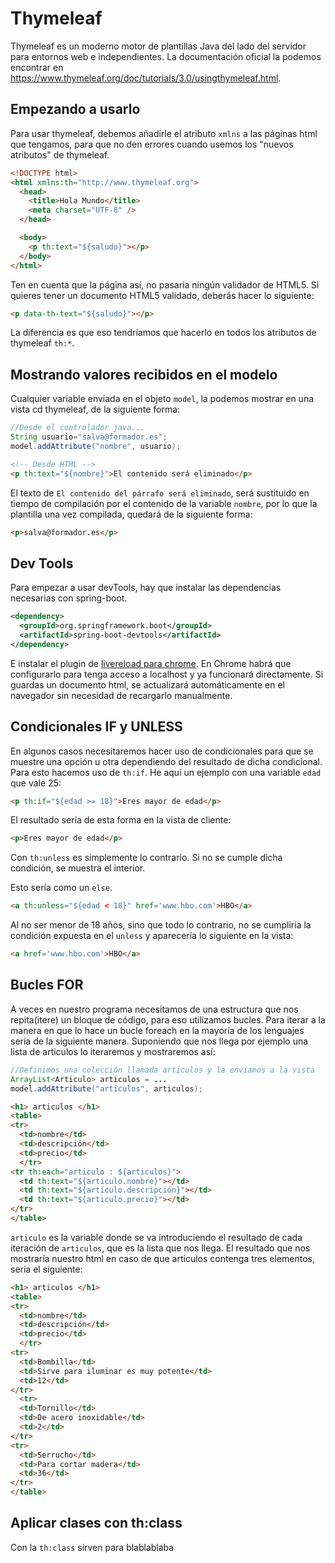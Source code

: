 # Thymeleaf

Thymeleaf es un moderno motor de plantillas Java del lado del servidor para entornos web e independientes.
La documentación oficial la podemos encontrar en https://www.thymeleaf.org/doc/tutorials/3.0/usingthymeleaf.html.

## Empezando a usarlo

Para usar thymeleaf, debemos añadirle el atributo `xmlns` a las páginas html que tengamos, para que no den errores cuando usemos los "nuevos atributos" de thymeleaf. 

```html
<!DOCTYPE html>
<html xmlns:th="http://www.thymeleaf.org">
  <head>
    <title>Hola Mundo</title>
    <meta charset="UTF-8" />
  </head>

  <body>
    <p th:text="${saludo}"></p>
  </body>
</html>
```
Ten en cuenta que la página así, no pasaría ningún validador de HTML5. Si quieres tener un documento HTML5 validado, deberás hacer lo siguiente:

```html
<p data-th-text="${saludo}"></p>
```
La diferencia es que eso tendríamos que hacerlo en todos los atributos de thymeleaf `th:*`.

## Mostrando valores recibidos en el modelo

Cualquier variable enviada en el objeto `model`, la podemos mostrar en una vista cd thymeleaf, de la siguiente forma:

```java
//Desde el controlador java...
String usuario="salva@formador.es";
model.addAttribute("nombre", usuario);
```

```html
<!-- Desde HTML -->
<p th:text="${nombre}">El contenido será eliminado</p>
```

El texto de `El contenido del párrafo será eliminado`, será sustituido en tiempo de compilación por el contenido de la variable `nombre`, por lo que la plantilla una vez compilada, quedará de la siguiente forma:

```html
<p>salva@formador.es</p>
```

## Dev Tools

Para empezar a usar devTools, hay que instalar las dependencias necesarias con spring-boot.

```xml
<dependency>
  <groupId>org.springframework.boot</groupId>
  <artifactId>spring-boot-devtools</artifactId>
</dependency>
```

E instalar el plugin de [livereload para chrome](https://chrome.google.com/webstore/detail/livereload/jnihajbhpnppcggbcgedagnkighmdlei). En Chrome habrá que configurarlo para tenga acceso a localhost y ya funcionará directamente. Si guardas un documento html, se actualizará automáticamente en el navegador sin necesidad de recargarlo manualmente.


## Condicionales IF y UNLESS

En algunos casos necesitaremos hacer uso de condicionales para que se muestre una opción u otra dependiendo del resultado de dicha condicional.
Para esto hacemos uso de ``th:if``. 
He aquí un ejemplo con una variable ``edad`` que vale 25:

```html
<p th:if="${edad >= 18}">Eres mayor de edad</p>
```

El resultado sería de esta forma en la vista de cliente:

```html
<p>Eres mayor de edad</p>
```

Con ``th:unless`` es simplemente lo contrario. Si no se cumple dicha condición, se muestra el interior.

Esto sería como un ``else``.

```html
<a th:unless="${edad < 18}" href='www.hbo.com'>HBO</a>
```

Al no ser menor de 18 años, sino que todo lo contrario, no se cumpliría la condición expuesta en el ``unless`` y aparecería lo siguiente en la vista:

```html
<a href='www.hbo.com'>HBO</a>
```
## Bucles FOR

 A veces en nuestro programa necesitamos de una estructura que nos repita(itere) un bloque de código, para eso utilizamos bucles.
Para iterar a la manera en que lo hace un bucle foreach en la mayoría de los lenguajes sería de la siguiente manera.
Suponiendo que nos llega por ejemplo una lista de articulos lo iteraremos y mostraremos así:

```java
//Definimos una colección llamada articulos y la enviamos a la vista
ArrayList<Articulo> articulos = ...
model.addAttribute("articulos", articulos);
```

```html
<h1> articulos </h1>
<table>
<tr>
  <td>nombre</td>
  <td>descripción</td>
  <td>precio</td>
  </tr>
<tr th:each="articulo : ${articulos}">
  <td th:text="${articulo.nombre}"></td>
  <td th:text="${articulo.descripción}"></td>
  <td th:text="${articulo.precio}"></td>
</tr>
</table>
```

`articulo` es la variable donde se va introduciendo el resultado de cada iteración de `articulos`, que es la lista que nos llega.
El resultado que nos mostraría nuestro html en caso de que articulos contenga tres elementos, sería el siguiente:

```html
<h1> articulos </h1>
<table>
<tr>
  <td>nombre</td>
  <td>descripción</td>
  <td>precio</td>
  </tr>
<tr>
  <td>Bombilla</td>
  <td>Sirve para iluminar es muy potente</td>
  <td>12</td>
</tr>
  <tr>
  <td>Tornillo</td>
  <td>De acero inoxidable</td>
  <td>2</td>
</tr>
<tr>
  <td>Serrucho</td>
  <td>Para cortar madera</td>
  <td>36</td>
</tr>
</table>
```

## Aplicar clases con th:class

Con la `th:class` sirven para blablablaba

